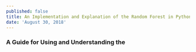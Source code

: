 ```yaml
---
published: false
title: An Implementation and Explanation of the Random Forest in Python
date: 'August 30, 2018'
---
```

### A Guide for Using and Understanding the
